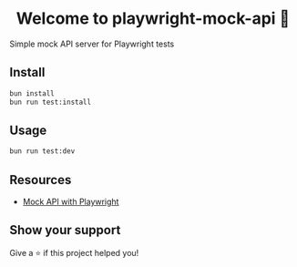<h1 align="center">Welcome to playwright-mock-api 👋</h1>
<p>
  Simple mock API server for Playwright tests
</p>

## Install

```sh
bun install
bun run test:install
```

## Usage

```sh
bun run test:dev
```

## Resources

- [Mock API with Playwright](https://playwright.dev/docs/mock)

## Show your support

Give a ⭐️ if this project helped you!


